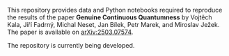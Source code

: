 This repository provides data and Python notebooks required to reproduce the results of the paper **Genuine Continuous Quantumness** by Vojtěch Kala, Jiří Fadrný, Michal Neset, Jan Bílek, Petr Marek, and Miroslav Ježek. The paper is available on [arXiv:2503.07574](https://arxiv.org/abs/2503.07574).

The repository is currently being developed.
